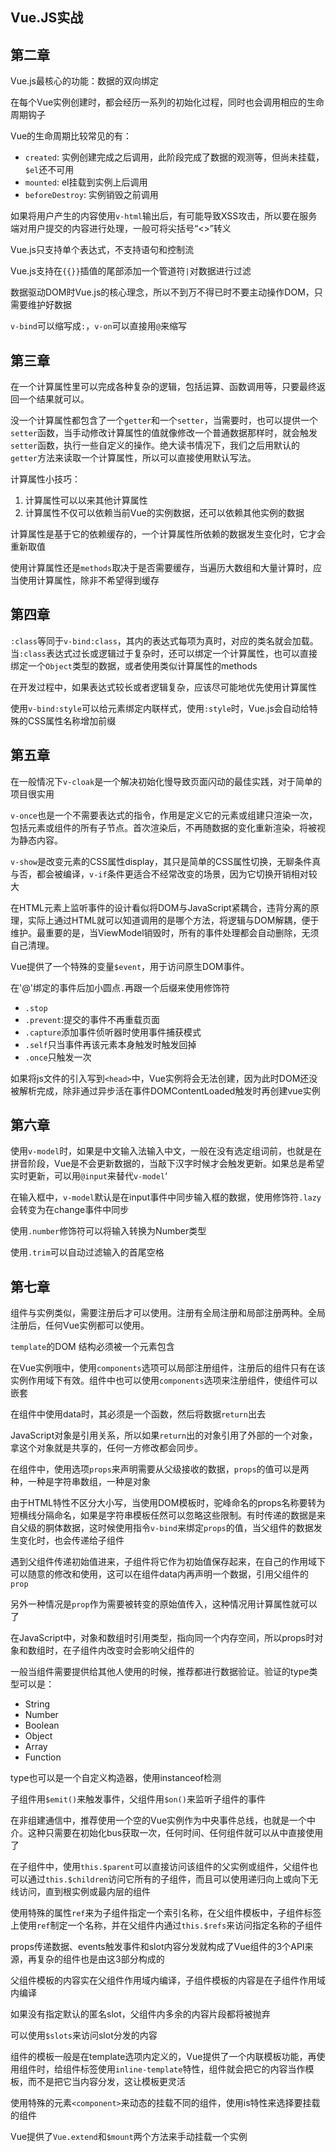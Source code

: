 ## Vue.JS实战

## 第二章

Vue.js最核心的功能：数据的双向绑定

在每个Vue实例创建时，都会经历一系列的初始化过程，同时也会调用相应的生命周期钩子

Vue的生命周期比较常见的有：

- `created`: 实例创建完成之后调用，此阶段完成了数据的观测等，但尚未挂载，`$el`还不可用
- `mounted`: el挂载到实例上后调用
- `beforeDestroy`: 实例销毁之前调用

如果将用户产生的内容使用`v-html`输出后，有可能导致XSS攻击，所以要在服务端对用户提交的内容进行处理，一般可将尖括号“<>”转义

Vue.js只支持单个表达式，不支持语句和控制流

Vue.js支持在`{{}}`插值的尾部添加一个管道符`|`对数据进行过滤

数据驱动DOM时Vue.js的核心理念，所以不到万不得已时不要主动操作DOM，只需要维护好数据

`v-bind`可以缩写成`:`，`v-on`可以直接用`@`来缩写

## 第三章

在一个计算属性里可以完成各种复杂的逻辑，包括运算、函数调用等，只要最终返回一个结果就可以。

没一个计算属性都包含了一个`getter`和一个`setter`，当需要时，也可以提供一个`setter`函数，当手动修改计算属性的值就像修改一个普通数据那样时，就会触发`setter`函数，执行一些自定义的操作。绝大读书情况下，我们之后用默认的`getter`方法来读取一个计算属性，所以可以直接使用默认写法。

计算属性小技巧：

1. 计算属性可以以来其他计算属性
2. 计算属性不仅可以依赖当前Vue的实例数据，还可以依赖其他实例的数据

计算属性是基于它的依赖缓存的，一个计算属性所依赖的数据发生变化时，它才会重新取值

使用计算属性还是`methods`取决于是否需要缓存，当遍历大数组和大量计算时，应当使用计算属性，除非不希望得到缓存

## 第四章

`:class`等同于`v-bind:class`，其内的表达式每项为真时，对应的类名就会加载。当`:class`表达式过长或逻辑过于复杂时，还可以绑定一个计算属性，也可以直接绑定一个`Object`类型的数据，或者使用类似计算属性的methods

在开发过程中，如果表达式较长或者逻辑复杂，应该尽可能地优先使用计算属性

使用`v-bind:style`可以给元素绑定内联样式，使用`:style`时，Vue.js会自动给特殊的CSS属性名称增加前缀

## 第五章

在一般情况下`v-cloak`是一个解决初始化慢导致页面闪动的最佳实践，对于简单的项目很实用

`v-once`也是一个不需要表达式的指令，作用是定义它的元素或组建只渲染一次，包括元素或组件的所有子节点。首次渲染后，不再随数据的变化重新渲染，将被视为静态内容。

`v-show`是改变元素的CSS属性display，其只是简单的CSS属性切换，无聊条件真与否，都会被编译，`v-if`条件更适合不经常改变的场景，因为它切换开销相对较大

在HTML元素上监听事件的设计看似将DOM与JavaScript紧耦合，违背分离的原理，实际上通过HTML就可以知道调用的是哪个方法，将逻辑与DOM解耦，便于维护。最重要的是，当ViewModel销毁时，所有的事件处理都会自动删除，无须自己清理。

Vue提供了一个特殊的变量`$event`，用于访问原生DOM事件。

在'@'绑定的事件后加小圆点`.`再跟一个后缀来使用修饰符

- `.stop`
- `.prevent`:提交的事件不再重载页面
- `.capture`添加事件侦听器时使用事件捕获模式
- `.self`只当事件再该元素本身触发时触发回掉
- `.once`只触发一次

如果将js文件的引入写到`<head>`中，Vue实例将会无法创建，因为此时DOM还没被解析完成，除非通过异步活在事件DOMContentLoaded触发时再创建vue实例

## 第六章

使用`v-model`时，如果是中文输入法输入中文，一般在没有选定组词前，也就是在拼音阶段，Vue是不会更新数据的，当敲下汉字时候才会触发更新。如果总是希望实时更新，可以用`@input`来替代`v-model`‘

在输入框中，`v-model`默认是在input事件中同步输入框的数据，使用修饰符`.lazy`会转变为在change事件中同步

使用`.number`修饰符可以将输入转换为Number类型

使用`.trim`可以自动过滤输入的首尾空格

## 第七章

组件与实例类似，需要注册后才可以使用。注册有全局注册和局部注册两种。全局注册后，任何Vue实例都可以使用。

`template`的DOM 结构必须被一个元素包含

在Vue实例哦中，使用`components`选项可以局部注册组件，注册后的组件只有在该实例作用域下有效。组件中也可以使用`components`选项来注册组件，使组件可以嵌套

在组件中使用data时，其必须是一个函数，然后将数据`return`出去

JavaScript对象是引用关系，所以如果`return`出的对象引用了外部的一个对象，拿这个对象就是共享的，任何一方修改都会同步。

在组件中，使用选项`props`来声明需要从父级接收的数据，`props`的值可以是两种，一种是字符串数组，一种是对象

由于HTML特性不区分大小写，当使用DOM模板时，驼峰命名的props名称要转为短横线分隔命名，如果是字符串模板任然可以忽略这些限制。有时传递的数据是来自父级的胴体数据，这时候使用指令`v-bind`来绑定`props`的值，当父组件的数据发生变化时，也会传递给子组件

遇到父组件传递初始值进来，子组件将它作为初始值保存起来，在自己的作用域下可以随意的修改和使用，这可以在组件data内再声明一个数据，引用父组件的`prop`

另外一种情况是`prop`作为需要被转变的原始值传入，这种情况用计算属性就可以了

在JavaScript中，对象和数组时引用类型，指向同一个内存空间，所以props时对象和数组时，在子组件内改变时会影响父组件的

一般当组件需要提供给其他人使用的时候，推荐都进行数据验证。验证的type类型可以是：

- String
- Number
- Boolean
- Object
- Array
- Function

type也可以是一个自定义构造器，使用instanceof检测

子组件用`$emit()`来触发事件，父组件用`$on()`来监听子组件的事件

在非组建通信中，推荐使用一个空的Vue实例作为中央事件总线，也就是一个中介。这种只需要在初始化bus获取一次，任何时间、任何组件就可以从中直接使用了

在子组件中，使用`this.$parent`可以直接访问该组件的父实例或组件，父组件也可以通过`this.$children`访问它所有的子组件，而且可以使用递归向上或向下无线访问，直到根实例或最内层的组件

使用特殊的属性`ref`来为子组件指定一个索引名称，在父组件模板中，子组件标签上使用`ref`制定一个名称，并在父组件内通过`this.$refs`来访问指定名称的子组件

props传递数据、events触发事件和slot内容分发就构成了Vue组件的3个API来源，再复杂的组件也是由这3部分构成的

父组件模板的内容实在父组件作用域内编译，子组件模板的内容是在子组件作用域内编译

如果没有指定默认的匿名slot，父组件内多余的内容片段都将被抛弃

可以使用`$slots`来访问slot分发的内容

组件的模板一般是在template选项内定义的，Vue提供了一个内联模板功能，再使用组件时，给组件标签使用`inline-template`特性，组件就会把它的内容当作模板，而不是把它当内容分发，这让模板更灵活

使用特殊的元素`<component>`来动态的挂载不同的组件，使用is特性来选择要挂载的组件

Vue提供了`Vue.extend`和`$mount`两个方法来手动挂载一个实例